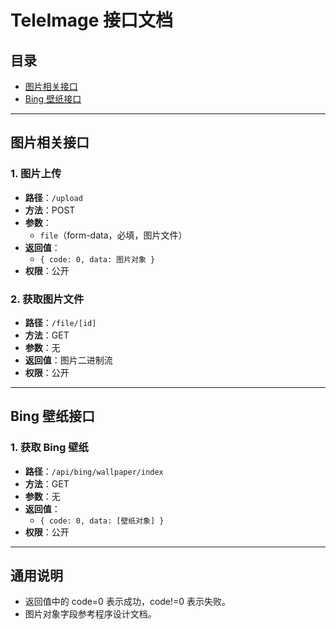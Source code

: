 # TeleImage 接口文档

## 目录
- [图片相关接口](#图片相关接口)
- [Bing 壁纸接口](#bing-壁纸接口)

---

## 图片相关接口

### 1. 图片上传
- **路径**：`/upload`
- **方法**：POST
- **参数**：
  - `file`（form-data，必填，图片文件）
- **返回值**：
  - `{ code: 0, data: 图片对象 }`
- **权限**：公开

### 2. 获取图片文件
- **路径**：`/file/[id]`
- **方法**：GET
- **参数**：无
- **返回值**：图片二进制流
- **权限**：公开

---

## Bing 壁纸接口

### 1. 获取 Bing 壁纸
- **路径**：`/api/bing/wallpaper/index`
- **方法**：GET
- **参数**：无
- **返回值**：
  - `{ code: 0, data: [壁纸对象] }`
- **权限**：公开

---

## 通用说明
- 返回值中的 code=0 表示成功，code!=0 表示失败。
- 图片对象字段参考程序设计文档。 